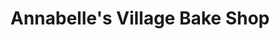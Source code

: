 ---
title: "Annabelle's Village Bake Shop"
url: /red-hook/annabelles-village-bake-shop/
shop: bakery
---